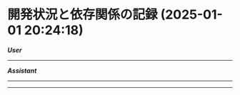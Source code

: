 <!-- Generated by SpecStory -->

# 開発状況と依存関係の記録 (2025-01-01 20:24:18)

_**User**_



---

_**Assistant**_



---



---

